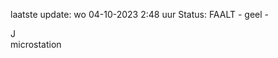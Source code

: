 laatste update: 
wo 04-10-2023  2:48   uur 
Status: FAALT - geel - 
<div class="service R">J</div><div class="service Y">microstation</div>